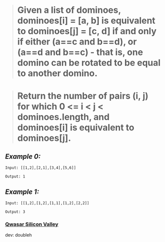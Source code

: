 > # Given a list of dominoes, dominoes[i] = [a, b] is equivalent to dominoes[j] = [c, d] if and only if either (a==c and b==d), or (a==d and b==c) - that is, one domino can be rotated to be equal to another domino.

> # Return the number of pairs (i, j) for which 0 <= i < j < dominoes.length, and dominoes[i] is equivalent to dominoes[j].

## _Example 0:_

`Input: [[1,2],[2,1],[3,4],[5,6]]`

`Output: 1`

## _Example 1:_

`Input: [[1,2],[1,2],[1,1],[1,2],[2,2]]`

`Output: 3`

### [Qwasar Silicon Valley](https://www.qwasar.io)

dev: doubleh
